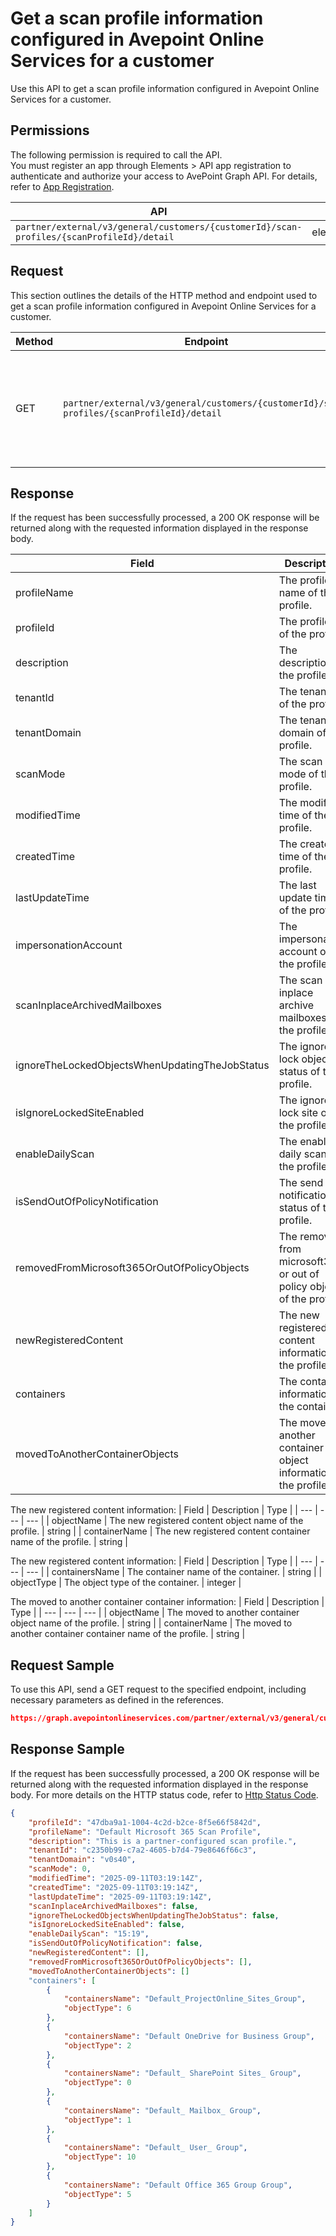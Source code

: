 # Get a scan profile information configured in Avepoint Online Services for a customer

Use this API to get a scan profile information configured in Avepoint Online Services for a customer. 

 ## Permissions

The following permission is required to call the API.  
You must register an app through Elements > API app registration to authenticate and authorize your access to AvePoint Graph API. For details, refer to [App Registration](https://cdn.avepoint.com/assets/apelements-webhelp/avepoint-elements-for-partners/index.htm#!Documents/appregistration.htm).

| API | Permission  |
|-----------|--------|
| `partner/external/v3/general/customers/{customerId}/scan-profiles/{scanProfileId}/detail`|elements.scanprofiles.read.all|  

## Request

This section outlines the details of the HTTP method and endpoint used to get a scan profile information configured in Avepoint Online Services for a customer.

| Method | Endpoint | Description |
|-----------|--------|------------|
| GET | `partner/external/v3/general/customers/{customerId}/scan-profiles/{scanProfileId}/detail` | Get a scan profile information configured in Avepoint Online Services for a customer.|

## Response

If the request has been successfully processed, a 200 OK response will be returned along with the requested information displayed in the response body.
 
| Field | Description | Type |
| --- | --- | --- |
| profileName               | The profile name of the profile.                 | string |
| profileId     | The profile id of the profile.       | string |
| description       | The description of the profile.      | string |
| tenantId | The tenant id of the profile. | string |
| tenantDomain | The tenant domain of the profile. | string |
| scanMode | The scan mode of the profile. | integer |
| modifiedTime | The modify time of the profile. | string |
| createdTime | The create time of the profile. | string |
| lastUpdateTime | The last update time of the profile. | string |
| impersonationAccount | The impersonation account of the profile. | string |
| scanInplaceArchivedMailboxes | The scan inplace archive mailboxes of the profile. | boolean |
| ignoreTheLockedObjectsWhenUpdatingTheJobStatus | The ignore lock object status of the profile. | bool |
| isIgnoreLockedSiteEnabled | The ignore lock site of the profile. | boolean |
| enableDailyScan | The enable daily scan of the profile. | string |
| isSendOutOfPolicyNotification | The send oop notification status of the profile. | boolean |
| removedFromMicrosoft365OrOutOfPolicyObjects | The removed from microsoft365 or out of policy objects of the profile. | string[] |
| newRegisteredContent | The new registered content information of the profile. | list |
| containers | The container information of the container. | list |
| movedToAnotherContainerObjects | The moved to another container object information of the profile. | list |

The new registered content information:
| Field | Description | Type |
| --- | --- | --- |
| objectName | The new registered content object name of the profile. | string |
| containerName | The new registered content container name of the profile. | string |

The new registered content information:
| Field | Description | Type |
| --- | --- | --- |
| containersName | The container name of the container. | string |
| objectType | The object type of the container. | integer |

The moved to another container container information:
| Field | Description | Type |
| --- | --- | --- |
| objectName | The moved to another container object name of the profile. | string |
| containerName | The moved to another container container name of the profile. | string |



## Request Sample
To use this API, send a GET request to the specified endpoint, including necessary parameters as defined in the references.
```json
https://graph.avepointonlineservices.com/partner/external/v3/general/customers/{customerId}/scan-profiles/{scanProfileId}/detail
```
 
## Response Sample
If the request has been successfully processed, a 200 OK response will be returned along with the requested information displayed in the response body.
For more details on the HTTP status code, refer to [Http Status Code](https://learn.avepoint.com/docs/Use-AvePoint-Graph-API.html#http-status-code).
```json
{
    "profileId": "47dba9a1-1004-4c2d-b2ce-8f5e66f5842d",
    "profileName": "Default Microsoft 365 Scan Profile",
    "description": "This is a partner-configured scan profile.",
    "tenantId": "c2350b99-c7a2-4605-b7d4-79e8646f66c3",
    "tenantDomain": "v0s40",
    "scanMode": 0,
    "modifiedTime": "2025-09-11T03:19:14Z",
    "createdTime": "2025-09-11T03:19:14Z",
    "lastUpdateTime": "2025-09-11T03:19:14Z",
    "scanInplaceArchivedMailboxes": false,
    "ignoreTheLockedObjectsWhenUpdatingTheJobStatus": false,
    "isIgnoreLockedSiteEnabled": false,
    "enableDailyScan": "15:19",
    "isSendOutOfPolicyNotification": false,
    "newRegisteredContent": [],
    "removedFromMicrosoft365OrOutOfPolicyObjects": [],
    "movedToAnotherContainerObjects": []
    "containers": [
        {
            "containersName": "Default_ProjectOnline_Sites_Group",
            "objectType": 6
        },
        {
            "containersName": "Default OneDrive for Business Group",
            "objectType": 2
        },
        {
            "containersName": "Default_ SharePoint Sites_ Group",
            "objectType": 0
        },
        {
            "containersName": "Default_ Mailbox_ Group",
            "objectType": 1
        },
        {
            "containersName": "Default_ User_ Group",
            "objectType": 10
        },
        {
            "containersName": "Default Office 365 Group Group",
            "objectType": 5
        }
    ]
}
```